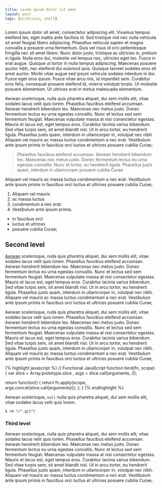 ```yaml
---
title: Lorem ipsum dolor sit amet
layout: post
tags: [archlinux, shell]
---
```

<p class="preamble">Lorem ipsum dolor sit amet, consectetur adipiscing elit. Vivamus tempus eleifend leo, eget mattis ante facilisis id. Sed tristique nisl nec nulla vehicula sit amet feugiat libero adipiscing. Phasellus vehicula sapien et magna convallis a posuere urna fermentum. Duis vel risus id orci pellentesque fringilla nec sit amet libero. Nunc dolor justo, tristique ac ultricies in, pretium in ligula. Nulla eros dui, molestie vel tempus nec, ultricies eget leo. Fusce in erat augue. Quisque ut tortor in nulla tempus adipiscing. Maecenas posuere auctor nibh, nec eleifend dui euismod quis. Quisque laoreet sodales eros sit amet auctor. Morbi vitae augue sed ipsum vehicula sodales interdum in dui. Fusce eget eros ipsum. Fusce vitae arcu nisi, id imperdiet sem. Curabitur eros felis, consequat posuere eleifend id, viverra volutpat turpis. Ut molestie posuere elementum. Ut ultrices erat in metus malesuada elementum.</p>

Aenean scelerisque, nulla quis pharetra aliquet, dui sem mollis elit, vitae sodales lacus velit quis lorem. Phasellus faucibus eleifend accumsan. Aenean hendrerit bibendum leo. Maecenas nec metus justo. Donec fermentum lectus eu urna egestas convallis. Nunc et lectus sed sem fermentum feugiat. Maecenas vulputate massa at nisi consectetur egestas. Mauris et lacus est, eget tempus eros. Curabitur lacinia varius bibendum. Sed vitae turpis sem, sit amet blandit nisl. Ut in arcu tortor, eu hendrerit ligula. Phasellus justo quam, interdum in ullamcorper in, volutpat nec nibh. Aliquam vel mauris ac massa luctus condimentum a nec erat. Vestibulum ante ipsum primis in faucibus orci luctus et ultrices posuere cubilia Curae;

> Phasellus faucibus eleifend accumsan. Aenean hendrerit bibendum leo. Maecenas
> nec metus justo. Donec fermentum lectus eu urna egestas convallis. Nunc et
> tortor, eu hendrerit ligula. Phasellus justo quam, interdum in ullamcorper
> posuere cubilia Curae

Aliquam vel mauris ac massa luctus condimentum a nec erat. Vestibulum ante ipsum primis in faucibus orci luctus et ultrices posuere cubilia Curae;

1. Aliquam vel mauris
2. ac massa luctus
3. condimentum a nec erat.
4. Vestibulum ante ipsum primis.

- in faucibus orci
- luctus et ultrices
- posuere cubilia Curae;

Second level
------------

[Aenean](/about/) scelerisque, nulla quis pharetra aliquet, dui sem mollis elit, vitae sodales lacus velit quis lorem. Phasellus faucibus eleifend accumsan. Aenean hendrerit bibendum leo. Maecenas nec metus justo. Donec fermentum lectus eu urna egestas convallis. Nunc et lectus sed sem fermentum feugiat. Maecenas vulputate massa at nisi consectetur egestas. Mauris et lacus est, eget tempus eros. Curabitur lacinia varius bibendum. Sed vitae turpis sem, sit amet blandit nisl. Ut in arcu tortor, eu hendrerit ligula. Phasellus justo quam, interdum in ullamcorper in, volutpat nec nibh. Aliquam vel mauris ac massa luctus condimentum a nec erat. Vestibulum ante ipsum primis in faucibus orci luctus et ultrices posuere cubilia Curae;

Aenean scelerisque, nulla quis pharetra aliquet, dui sem mollis elit, vitae sodales lacus velit quis lorem. Phasellus faucibus eleifend accumsan. Aenean hendrerit bibendum leo. Maecenas nec metus justo. Donec fermentum lectus eu urna egestas convallis. Nunc et lectus sed sem fermentum feugiat. Maecenas vulputate massa at nisi consectetur egestas. Mauris et lacus est, eget tempus eros. Curabitur lacinia varius bibendum. Sed vitae turpis sem, sit amet blandit nisl. Ut in arcu tortor, eu hendrerit ligula. Phasellus justo quam, interdum in ullamcorper in, volutpat nec nibh. Aliquam vel mauris ac massa luctus condimentum a nec erat. Vestibulum ante ipsum primis in faucibus orci luctus et ultrices posuere cubilia Curae;

{% highlight javascript %}
// Functional JavaScript
function bind(fn, scope) {
  var slice = Array.prototype.slice
    , args = slice.call(arguments, 2);

  return function() {
    return fn.apply(scope, args.concat(slice.call(arguments)));
  };
}
{% endhighlight %}

Aenean scelerisque, `null` nulla quis pharetra aliquet, dui sem mollis elit, vitae sodales lacus velit quis lorem. 

    $ rm !(".git")

### Third level

Aenean scelerisque, nulla quis pharetra aliquet, dui sem mollis elit, vitae sodales lacus velit quis lorem. Phasellus faucibus eleifend accumsan. Aenean hendrerit bibendum leo. Maecenas nec metus justo. Donec fermentum lectus eu urna egestas convallis. Nunc et lectus sed sem fermentum feugiat. Maecenas vulputate massa at nisi consectetur egestas. Mauris et lacus est, eget tempus eros. Curabitur lacinia varius bibendum. Sed vitae turpis sem, sit amet blandit nisl. Ut in arcu tortor, eu hendrerit ligula. Phasellus justo quam, interdum in ullamcorper in, volutpat nec nibh. Aliquam vel mauris ac massa luctus condimentum a nec erat. Vestibulum ante ipsum primis in faucibus orci luctus et ultrices posuere cubilia Curae;
